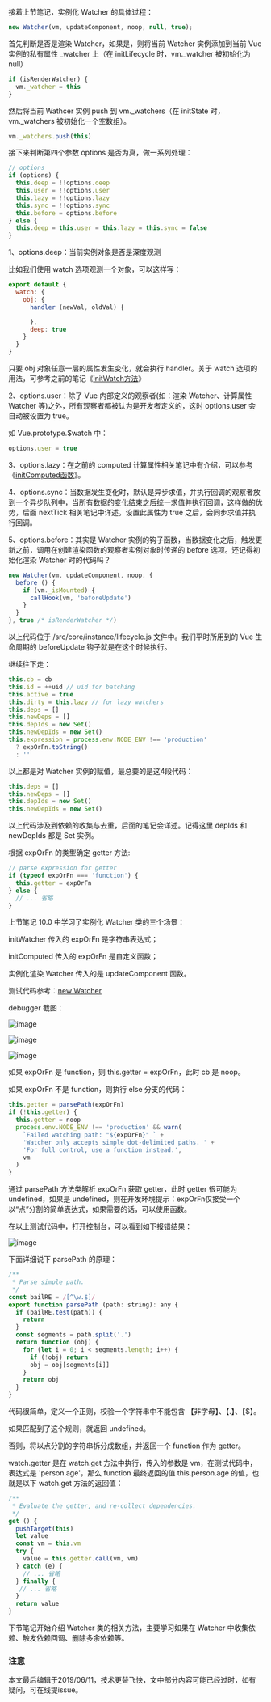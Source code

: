 接着上节笔记，实例化 Watcher 的具体过程：

``` javascript
new Watcher(vm, updateComponent, noop, null, true);
```

首先判断是否是渲染 Watcher，如果是，则将当前 Watcher 实例添加到当前 Vue 实例的私有属性 _watcher 上（在 initLifecycle 时，vm._watcher 被初始化为 null）

``` javascript
if (isRenderWatcher) {
  vm._watcher = this
}
```

然后将当前 Wathcer 实例 push 到 vm._watchers（在 initState 时，vm._watchers 被初始化一个空数组）。

``` javascript
vm._watchers.push(this)
```

接下来判断第四个参数 options 是否为真，做一系列处理：

``` javascript
// options
if (options) {
  this.deep = !!options.deep
  this.user = !!options.user
  this.lazy = !!options.lazy
  this.sync = !!options.sync
  this.before = options.before
} else {
  this.deep = this.user = this.lazy = this.sync = false
}
```

1、options.deep：当前实例对象是否是深度观测

比如我们使用 watch 选项观测一个对象，可以这样写：

``` javascript
export default {
  watch: {
    obj: {
      handler (newVal, oldVal) {

      },
      deep: true
    }
  }
}
```

只要 obj 对象任意一层的属性发生变化，就会执行 handler。关于 watch 选项的用法，可参考之前的笔记《[initWatch方法](https://github.com/zymfe/into-vue/blob/master/doc/07%E3%80%81Vue%E6%95%B0%E6%8D%AE%E5%93%8D%E5%BA%94%E5%BC%8F%E5%8E%9F%E7%90%86%E7%B3%BB%E5%88%97/03.4%E3%80%81initWatch%E5%87%BD%E6%95%B0.md)》

2、options.user：除了 Vue 内部定义的观察者(如：渲染 Watcher、计算属性 Watcher 等)之外，所有观察者都被认为是开发者定义的，这时 options.user 会自动被设置为 true。

如 Vue.prototype.$watch 中：

``` javascript
options.user = true
```

3、options.lazy：在之前的 computed 计算属性相关笔记中有介绍，可以参考《[initComputed函数](https://github.com/zymfe/into-vue/blob/master/doc/07%E3%80%81Vue%E6%95%B0%E6%8D%AE%E5%93%8D%E5%BA%94%E5%BC%8F%E5%8E%9F%E7%90%86%E7%B3%BB%E5%88%97/03.3%E3%80%81initComputed%E5%87%BD%E6%95%B0.md)》。

4、options.sync：当数据发生变化时，默认是异步求值，并执行回调的观察者放到一个异步队列中，当所有数据的变化结束之后统一求值并执行回调，这样做的优势，后面 nextTick 相关笔记中详述。设置此属性为 true 之后，会同步求值并执行回调。

5、options.before：其实是 Watcher 实例的钩子函数，当数据变化之后，触发更新之前，调用在创建渲染函数的观察者实例对象时传递的 before 选项。还记得初始化渲染 Watcher 时的代码吗？

``` javascript
new Watcher(vm, updateComponent, noop, {
  before () {
    if (vm._isMounted) {
      callHook(vm, 'beforeUpdate')
    }
  }
}, true /* isRenderWatcher */)
```

以上代码位于 /src/core/instance/lifecycle.js 文件中。我们平时所用到的 Vue 生命周期的 beforeUpdate 钩子就是在这个时候执行。

继续往下走：

``` javascript
this.cb = cb
this.id = ++uid // uid for batching
this.active = true
this.dirty = this.lazy // for lazy watchers
this.deps = []
this.newDeps = []
this.depIds = new Set()
this.newDepIds = new Set()
this.expression = process.env.NODE_ENV !== 'production'
  ? expOrFn.toString()
  : ''
```

以上都是对 Watcher 实例的赋值，最总要的是这4段代码：

``` javascript
this.deps = []
this.newDeps = []
this.depIds = new Set()
this.newDepIds = new Set()
```

以上代码涉及到依赖的收集与去重，后面的笔记会详述。记得这里 depIds 和 newDepIds 都是 Set 实例。

根据 expOrFn 的类型确定 getter 方法:

``` javascript
// parse expression for getter
if (typeof expOrFn === 'function') {
  this.getter = expOrFn
} else {
  // ... 省略
}
```

上节笔记 10.0 中学习了实例化 Watcher 类的三个场景：

initWatcher 传入的 expOrFn 是字符串表达式；

initComputed 传入的 expOrFn 是自定义函数；

实例化渲染 Watcher 传入的是 updateComponent 函数。

测试代码参考：[new Watcher](https://github.com/zymfe/into-vue/blob/master/examples/watcher/App.vue)

debugger 截图：

![image](https://github.com/zymfe/into-vue/blob/master/examples/watcher/1.png)

![image](https://github.com/zymfe/into-vue/blob/master/examples/watcher/2.png)

![image](https://github.com/zymfe/into-vue/blob/master/examples/watcher/3.png)

如果 expOrFn 是 function，则 this.getter = expOrFn，此时 cb 是 noop。

如果 expOrFn 不是 function，则执行 else 分支的代码：

``` javascript
this.getter = parsePath(expOrFn)
if (!this.getter) {
  this.getter = noop
  process.env.NODE_ENV !== 'production' && warn(
    `Failed watching path: "${expOrFn}" ` +
    'Watcher only accepts simple dot-delimited paths. ' +
    'For full control, use a function instead.',
    vm
  )
}
```

通过 parsePath 方法类解析 expOrFn 获取 getter，此时 getter 很可能为 undefined，如果是 undefined，则在开发环境提示：expOrFn仅接受一个以“点”分割的简单表达式，如果需要的话，可以使用函数。

在以上测试代码中，打开控制台，可以看到如下报错结果：

![image](https://github.com/zymfe/into-vue/blob/master/examples/watcher/4.png)

下面详细说下 parsePath 的原理：

``` javascript
/**
 * Parse simple path.
 */
const bailRE = /[^\w.$]/
export function parsePath (path: string): any {
  if (bailRE.test(path)) {
    return
  }
  const segments = path.split('.')
  return function (obj) {
    for (let i = 0; i < segments.length; i++) {
      if (!obj) return
      obj = obj[segments[i]]
    }
    return obj
  }
}
```

代码很简单，定义一个正则，校验一个字符串中不能包含 【非字母】、【.】、【$】。

如果匹配到了这个规则，就返回 undefined。

否则，将以点分割的字符串拆分成数组，并返回一个 function 作为 getter。

watch.getter 是在 watch.get 方法中执行，传入的参数是 vm，在测试代码中，表达式是 'person.age'，那么 function 最终返回的值 this.person.age 的值，也就是以下 watch.get 方法的返回值：

``` javascript
/**
 * Evaluate the getter, and re-collect dependencies.
 */
get () {
  pushTarget(this)
  let value
  const vm = this.vm
  try {
    value = this.getter.call(vm, vm)
  } catch (e) {
    // ... 省略
  } finally {
   // ... 省略
  }
  return value
}
```

下节笔记开始介绍 Watcher 类的相关方法，主要学习如果在 Watcher 中收集依赖、触发依赖回调、删除多余依赖等。

### 注意
本文最后编辑于2019/06/11，技术更替飞快，文中部分内容可能已经过时，如有疑问，可在线提issue。